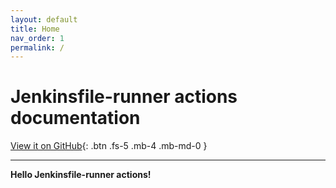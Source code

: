 ```yaml
---
layout: default
title: Home
nav_order: 1
permalink: /
---
```


# Jenkinsfile-runner actions documentation
[View it on GitHub](https://github.com/Cr1t-GYM/jenkins-action-poc){: .btn .fs-5 .mb-4 .mb-md-0 }

---
**Hello Jenkinsfile-runner actions!**